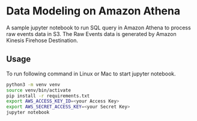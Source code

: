 # Data Modeling on Amazon Athena

A sample jupyter notebook to run SQL query in Amazon Athena to process raw events data in S3. The Raw Events data is generated by Amazon Kinesis Firehose Destination.

## Usage

To run following command in Linux or Mac to start jupyter notebook.

```bash
python3 -m venv venv
source venv/bin/activate
pip install -r requirements.txt
export AWS_ACCESS_KEY_ID=<your Access Key>
export AWS_SECRET_ACCESS_KEY=<your Secret Key>
jupyter notebook
```